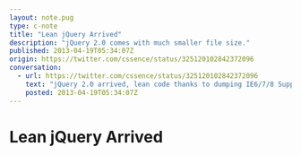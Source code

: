 ```yaml
---
layout: note.pug
type: c-note
title: "Lean jQuery Arrived"
description: "jQuery 2.0 comes with much smaller file size."
published: 2013-04-19T05:34:07Z
origin: https://twitter.com/cssence/status/325120102842372096
conversation:
  - url: https://twitter.com/cssence/status/325120102842372096
    text: "jQuery 2.0 arrived, lean code thanks to dumping IE6/7/8 Support [blog.jquery.com/2013/04/18/jquery-2-0-released](http://blog.jquery.com/2013/04/18/jquery-2-0-released/)"
    posted: 2013-04-19T05:34:07Z
---
```


# Lean jQuery Arrived
